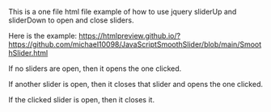 This is a one file html file example of how to use jquery sliderUp and sliderDown to open and close sliders.

Here is the example: https://htmlpreview.github.io/?https://github.com/michael10098/JavaScriptSmoothSlider/blob/main/SmoothSlider.html

If no sliders are open, then it opens the one clicked.

If another slider is open, then it closes that slider and opens the one clicked.

If the clicked slider is open, then it closes it.

